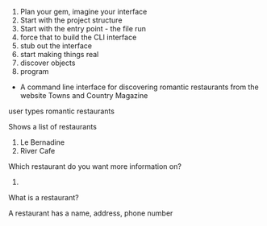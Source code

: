 1. Plan your gem, imagine your interface
2. Start with the project structure
3. Start with the entry point - the file run 
4. force that to build the CLI interface
5. stub out the interface
6. start making things real 
7. discover objects 
8. program 




- A command line interface for discovering romantic restaurants from the website Towns and Country Magazine




user types romantic restaurants

Shows a list of restaurants



1. Le Bernadine
2. River Cafe 


Which restaurant do you want more information on?

1.


What is a restaurant?

A restaurant has a name, address, phone number

